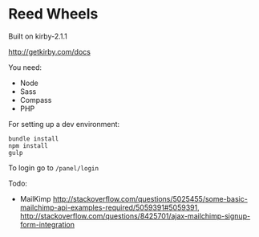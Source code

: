# Reed Wheels

Built on kirby-2.1.1

http://getkirby.com/docs

You need:
- Node
- Sass
- Compass
- PHP

For setting up a dev environment:
```
bundle install
npm install
gulp
```

To login go to `/panel/login`

Todo:
- MailKimp http://stackoverflow.com/questions/5025455/some-basic-mailchimp-api-examples-required/5059391#5059391, http://stackoverflow.com/questions/8425701/ajax-mailchimp-signup-form-integration
